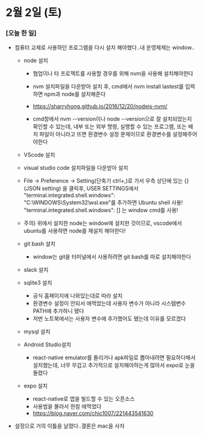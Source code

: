 # 2월 2일 (토)



### [오늘 한 일]



- 컴퓨터 교체로 사용하던 프로그램을 다시 설치 해야했다..내 운영체제는 window..

  - node 설치

    - 협업이나 타 프로젝트를 사용할 경우를 위해 nvm을 사용해 설치해야한다

    - nvm 설치파일을 다운받아 설치 후, cmd에서 nvm install lastest를 입력하면 npm과 node를 설치해준다
    - https://sharryhong.github.io/2016/12/20/nodejs-nvm/
    - cmd창에서 nvm --version이나 node --version으로 잘 설치되었는지 확인할 수 있는데, 내부 또는 외부 명령, 실행할 수 있는 프로그램, 또는 배치 파일이 아니라고 뜨면 환경변수 설정 문제이므로 환경변수를 설정해주어야한다

  -  VScode 설치

    - visual studio code 설치파일을 다운받아 설치
    - File → Preference → Setting(단축기 ctrl+,)로 가서 우측 상단에 있는 {} (JSON setting) 을 클릭후,  USER SETTINGS에서 "terminal.integrated.shell.windows": "C:\\WINDOWS\\System32\\wsl.exe"를 추가하면 Ubuntu shell 사용! "terminal.integrated.shell.windows": [] 는 window cmd를 사용!
    - 주의) 위에서 설치한 node는 window에 설치한 것이므로, vscode에서 ubuntu를 사용하면 node를 재설치 해야한다!

  - git bash 설치

    - window는 git을 터미널에서 사용하려면 git bash를 따로 설치해야한다

  - slack 설치

  - sqlite3 설치

    - 공식 홈페이지에 나와있는대로 따라 설치
    - 환경변수 설정이 안되서 애먹었는데 사용자 변수가 아니라 시스템변수 PATH에 추가하니 됐다
    - 저번 노트북에서는 사용자 변수에 추가했어도 됐는데 이유를 모르겠다

  - mysql 설치

  - Android Studio설치

    - react-native emulator를 돌리거나 apk파일로 뽑아내려면 필요하다해서 설치했는데, 너무 무겁고 추가적으로 설치해야하는게 많아서 expo로 눈을 돌렸다

  - expo 설치

    - react-native로 앱을 빌드할 수 있는 오픈소스
    - 사용법을 몰라서 한참 애먹었다
    - https://blog.naver.com/chic1007/221443541630



- 설정으로 거의 이틀을 날렸다..결론은 mac을 사자